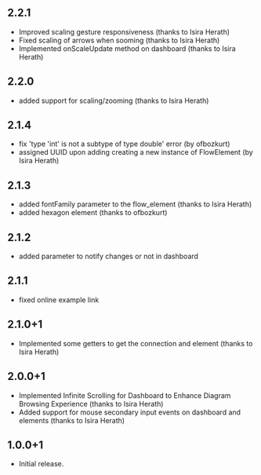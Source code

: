 ## 2.2.1
* Improved scaling gesture responsiveness (thanks to Isira Herath)
* Fixed scaling of arrows when sooming (thanks to Isira Herath)
* Implemented onScaleUpdate method on dashboard (thanks to Isira Herath)

## 2.2.0
* added support for scaling/zooming (thanks to Isira Herath)

## 2.1.4
* fix 'type 'int' is not a subtype of type double' error (by ofbozkurt)
* assigned UUID upon adding creating a new instance of FlowElement (by Isira Herath)

## 2.1.3
* added fontFamily parameter to the flow_element (thanks to Isira Herath)
* added hexagon element (thanks to ofbozkurt)

## 2.1.2
* added parameter to notify changes or not in dashboard

## 2.1.1
* fixed online example link

## 2.1.0+1
*  Implemented some getters to get the connection and element (thanks to Isira Herath)

## 2.0.0+1
* Implemented Infinite Scrolling for Dashboard to Enhance Diagram Browsing Experience (thanks to Isira Herath)
* Added support for mouse secondary input events on dashboard and elements (thanks to Isira Herath)

## 1.0.0+1

* Initial release.

